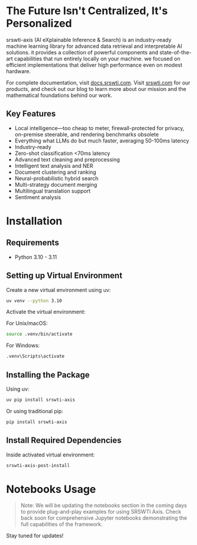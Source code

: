 # The Future Isn't Centralized, It's Personalized

srswti-axis (AI eXplainable Inference & Search) is an industry-ready machine learning library for advanced data retrieval and interpretable AI solutions. it provides a collection of powerful components and state-of-the-art capabilities that run entirely locally on your machine. we focused on efficient implementations that deliver high performance even on modest hardware.

For complete documentation, visit [docs.srswti.com](https://docs.srswti.com). Visit [srswti.com](https://www.srswti.com) for our products, and check out our blog to learn more about our mission and the mathematical foundations behind our work.

## Key Features
- Local intelligence—too cheap to meter, firewall-protected for privacy, on-premise steerable, and rendering benchmarks obsolete
- Everything what LLMs do but much faster, averaging 50-100ms latency 
- Industry-ready
- Zero-shot classification <70ms latency
- Advanced text cleaning and preprocessing
- Intelligent text analysis and NER
- Document clustering and ranking
- Neural-probabilistic hybrid search
- Multi-strategy document merging
- Multilingual translation support
- Sentiment analysis

# Installation

## Requirements
- Python 3.10 - 3.11

## Setting up Virtual Environment

Create a new virtual environment using uv:
```bash
uv venv --python 3.10
```

Activate the virtual environment:

For Unix/macOS:
```bash
source .venv/bin/activate
```

For Windows:
```bash
.venv\Scripts\activate
```

## Installing the Package

Using uv:
```bash
uv pip install srswti-axis
```

Or using traditional pip:
```bash
pip install srswti-axis
```

## Install Required Dependencies

Inside activated virtual environment:
```bash
srswti-axis-post-install
```

# Notebooks Usage

> Note: We will be updating the notebooks section in the coming days to provide plug-and-play examples for using SRSWTI Axis. Check back soon for comprehensive Jupyter notebooks demonstrating the full capabilities of the framework.

Stay tuned for updates!
